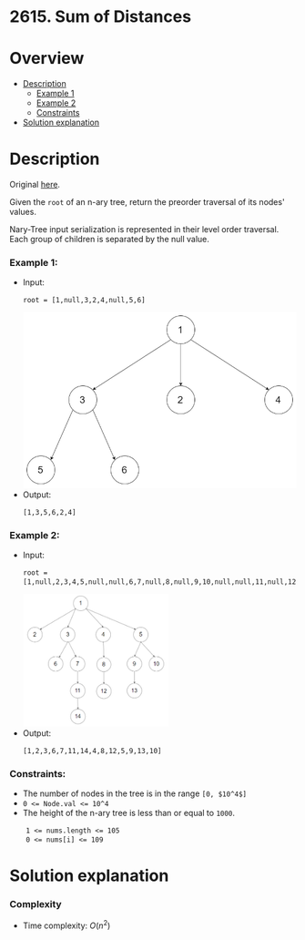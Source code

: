 
# 2615. Sum of Distances
# Overview
- [Description](#description)
  - [Example 1](#example-1)
  - [Example 2](#example-2)
  - [Constraints](#constraints)
- [Solution explanation](#solution-explanation)

# Description
Original [here](https://leetcode.com/problems/sum-of-distances/description/).

Given the `root` of an n-ary tree, return the preorder traversal of its nodes' values.

Nary-Tree input serialization is represented in their level order traversal. Each group of children is separated by the null value.

### Example 1:
- Input:
  ```
  root = [1,null,3,2,4,null,5,6]
  ```
  <img src="img/example1.png" width="512"/>
- Output:
  ```
  [1,3,5,6,2,4]
  ```

### Example 2:
- Input:
  ```
  root = [1,null,2,3,4,5,null,null,6,7,null,8,null,9,10,null,null,11,null,12,null,13,null,null,14]
  ```
  <img src="img/example2.png" width="256"/>
- Output:
  ```
  [1,2,3,6,7,11,14,4,8,12,5,9,13,10]
  ```


### Constraints:
- The number of nodes in the tree is in the range `[0, $10^4$]`
- `0 <= Node.val <= 10^4`
- The height of the n-ary tree is less than or equal to `1000`.

```
    1 <= nums.length <= 105
    0 <= nums[i] <= 109
```

# Solution explanation

### Complexity
- Time complexity: $O(n^2)$
